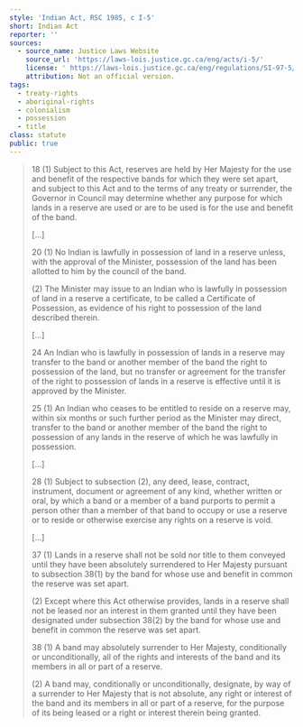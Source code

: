 ```yaml
---
style: 'Indian Act, RSC 1985, c I-5'
short: Indian Act
reporter: ''
sources:
  - source_name: Justice Laws Website
    source_url: 'https://laws-lois.justice.gc.ca/eng/acts/i-5/'
    license: ' https://laws-lois.justice.gc.ca/eng/regulations/SI-97-5/page-1.html'
    attribution: Not an official version.
tags:
  - treaty-rights
  - aboriginal-rights
  - colonialism
  - possession
  - title
class: statute
public: true
---
```






> 18 (1) Subject to this Act, reserves are held by Her Majesty for the use and benefit of the respective bands for which they were set apart, and subject to this Act and to the terms of any treaty or surrender, the Governor in Council may determine whether any purpose for which lands in a reserve are used or are to be used is for the use and benefit of the band.
> 
> […]
> 
> 20 (1) No Indian is lawfully in possession of land in a reserve unless, with the approval of the Minister, possession of the land has been allotted to him by the council of the band.
>
>(2) The Minister may issue to an Indian who is lawfully in possession of land in a reserve a certificate, to be called a Certificate of Possession, as evidence of his right to possession of the land described therein.
>
> […]
> 
> 24 An Indian who is lawfully in possession of lands in a reserve may transfer to the band or another member of the band the right to possession of the land, but no transfer or agreement for the transfer of the right to possession of lands in a reserve is effective until it is approved by the Minister.
> 
> 25 (1) An Indian who ceases to be entitled to reside on a reserve may, within six months or such further period as the Minister may direct, transfer to the band or another member of the band the right to possession of any lands in the reserve of which he was lawfully in possession.
> 
> […]
> 
> 28 (1) Subject to subsection (2), any deed, lease, contract, instrument, document or agreement of any kind, whether written or oral, by which a band or a member of a band purports to permit a person other than a member of that band to occupy or use a reserve or to reside or otherwise exercise any rights on a reserve is void.
>
>[…]
>
> 37 (1) Lands in a reserve shall not be sold nor title to them conveyed until they have been absolutely surrendered to Her Majesty pursuant to subsection 38(1) by the band for whose use and benefit in common the reserve was set apart.
>
>(2) Except where this Act otherwise provides, lands in a reserve shall not be leased nor an interest in them granted until they have been designated under subsection 38(2) by the band for whose use and benefit in common the reserve was set apart.
>
> 38 (1) A band may absolutely surrender to Her Majesty, conditionally or unconditionally, all of the rights and interests of the band and its members in all or part of a reserve.
>
>(2) A band may, conditionally or unconditionally, designate, by way of a surrender to Her Majesty that is not absolute, any right or interest of the band and its members in all or part of a reserve, for the purpose of its being leased or a right or interest therein being granted.
